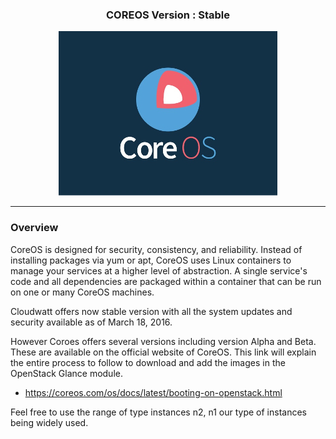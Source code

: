 ### <div style="text-align:center"> COREOS Version : Stable </div>


<div style="text-align:center"><img src =img/coreoslogo.jpg /></div>

------

### Overview

CoreOS is designed for security, consistency, and reliability. Instead of installing packages via yum or apt, CoreOS uses Linux containers to manage your services at a higher level of abstraction. A single service's code and all dependencies are packaged within a container that can be run on one or many CoreOS machines.

Cloudwatt offers now stable version with all the system updates and security available as of March 18, 2016.

However Coroes offers several versions including version Alpha and Beta. These are available on the official website of CoreOS.
This link will explain the entire process to follow to download and add the images in the OpenStack Glance module.

- https://coreos.com/os/docs/latest/booting-on-openstack.html

Feel free to use the range of type instances n2, n1 our type of instances being widely used.
